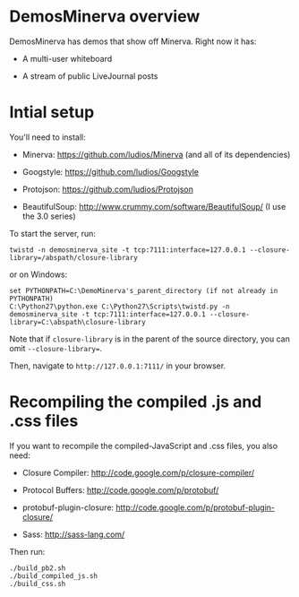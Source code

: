 DemosMinerva overview
=====================

DemosMinerva has demos that show off Minerva.  Right now it has:

*	A multi-user whiteboard

*	A stream of public LiveJournal posts



Intial setup
============

You'll need to install:

*	Minerva: https://github.com/ludios/Minerva (and all of its dependencies)

*	Googstyle: https://github.com/ludios/Googstyle

*	Protojson: https://github.com/ludios/Protojson

*	BeautifulSoup: http://www.crummy.com/software/BeautifulSoup/ (I use the 3.0 series)

To start the server, run:

`twistd -n demosminerva_site -t tcp:7111:interface=127.0.0.1 --closure-library=/abspath/closure-library`

or on Windows:

```
set PYTHONPATH=C:\DemoMinerva's_parent_directory (if not already in PYTHONPATH)
C:\Python27\python.exe C:\Python27\Scripts\twistd.py -n demosminerva_site -t tcp:7111:interface=127.0.0.1 --closure-library=C:\abspath\closure-library
```

Note that if `closure-library` is in the parent of the source directory,
you can omit `--closure-library=`.

Then, navigate to `http://127.0.0.1:7111/` in your browser.



Recompiling the compiled .js and .css files
===========================================

If you want to recompile the compiled-JavaScript and .css files, you also need:

*	Closure Compiler: http://code.google.com/p/closure-compiler/

*	Protocol Buffers: http://code.google.com/p/protobuf/

*	protobuf-plugin-closure: http://code.google.com/p/protobuf-plugin-closure/

*	Sass: http://sass-lang.com/

Then run:

```
./build_pb2.sh
./build_compiled_js.sh
./build_css.sh
```
